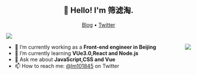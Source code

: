 <h2 align="center">👋 Hello! I'm 筛滤淘.</h2>
<p align="center">
  <a href="https://www.lm1024.top">Blog</a> •
  <a href="https://twitter.com/lm101845">Twitter</a>
</p>

![](https://visitor-badge.glitch.me/badge?page_id=lm101845.readme)

<img align="right" src="https://github-readme-stats.vercel.app/api?username=lm101845&count_private=true&show_icons=true&hide_title=true&theme=buefy" />

- 🔭 I’m currently working as a **Front-end engineer in Beijing**
- 🌱 I’m currently learning **VUe3.0,React and Node.js**
- 💬 Ask me about **JavaScript,CSS and Vue**
- 📫 How to reach me: [@lm101845](https://twitter.com/lm101845) on Twitter
  <br>

<!--START_SECTION:waka-->

<!--END_SECTION:waka-->
